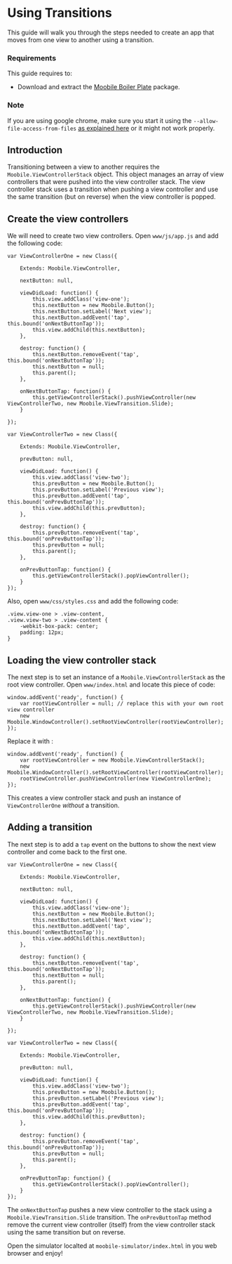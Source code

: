 Using Transitions
================================================================================

This guide will walk you through the steps needed to create an app that moves from one view to another using a transition.

### Requirements

This guide requires to:

- Download and extract the [Moobile Boiler Plate](https://github.com/jpdery/moobile-boiler-plate/zipball/master) package.

### Note

If you are using google chrome, make sure you start it using the `--allow-file-access-from-files` [as explained here](http://code.google.com/p/chromium/issues/detail?id=40787) or it might not work properly.

## Introduction

Transitioning between a view to another requires the `Moobile.ViewControllerStack` object. This object manages an array of view controllers that were pushed into the view controller stack. The view controller stack uses a transition when pushing a view controller and use the same transition (but on reverse) when the view controller is popped.

## Create the view controllers

We will need to create two view controllers. Open `www/js/app.js` and add the following code:

	var ViewControllerOne = new Class({

		Extends: Moobile.ViewController,

		nextButton: null,

		viewDidLoad: function() {
			this.view.addClass('view-one');
			this.nextButton = new Moobile.Button();
			this.nextButton.setLabel('Next view');
			this.nextButton.addEvent('tap', this.bound('onNextButtonTap'));
			this.view.addChild(this.nextButton);
		},

		destroy: function() {
			this.nextButton.removeEvent('tap', this.bound('onNextButtonTap'));
			this.nextButton = null;
			this.parent();
		},

		onNextButtonTap: function() {
			this.getViewControllerStack().pushViewController(new ViewControllerTwo, new Moobile.ViewTransition.Slide);
		}

	});

	var ViewControllerTwo = new Class({

		Extends: Moobile.ViewController,

		prevButton: null,

		viewDidLoad: function() {
			this.view.addClass('view-two');
			this.prevButton = new Moobile.Button();
			this.prevButton.setLabel('Previous view');
			this.prevButton.addEvent('tap', this.bound('onPrevButtonTap'));
			this.view.addChild(this.prevButton);
		},

		destroy: function() {
			this.prevButton.removeEvent('tap', this.bound('onPrevButtonTap'));
			this.prevButton = null;
			this.parent();
		},

		onPrevButtonTap: function() {
			this.getViewControllerStack().popViewController();
		}
	});


Also, open `www/css/styles.css` and add the following code:

	.view.view-one > .view-content,
	.view.view-two > .view-content {
		-webkit-box-pack: center;
		padding: 12px;
	}

## Loading the view controller stack

The next step is to set an instance of a `Moobile.ViewControllerStack` as the root view controller. Open `www/index.html` and locate this piece of code:

	window.addEvent('ready', function() {
		var rootViewController = null; // replace this with your own root view controller
		new Moobile.WindowController().setRootViewController(rootViewController);
	});

Replace it with :

	window.addEvent('ready', function() {
		var rootViewController = new Moobile.ViewControllerStack();
		new Moobile.WindowController().setRootViewController(rootViewController);
		rootViewController.pushViewController(new ViewControllerOne);
	});

This creates a view controller stack and push an instance of `ViewControllerOne` *without* a transition.

## Adding a transition

The next step is to add a `tap` event on the buttons to show the next view controller and come back to the first one.

	var ViewControllerOne = new Class({

		Extends: Moobile.ViewController,

		nextButton: null,

		viewDidLoad: function() {
			this.view.addClass('view-one');
			this.nextButton = new Moobile.Button();
			this.nextButton.setLabel('Next view');
			this.nextButton.addEvent('tap', this.bound('onNextButtonTap'));
			this.view.addChild(this.nextButton);
		},

		destroy: function() {
			this.nextButton.removeEvent('tap', this.bound('onNextButtonTap'));
			this.nextButton = null;
			this.parent();
		},

		onNextButtonTap: function() {
			this.getViewControllerStack().pushViewController(new ViewControllerTwo, new Moobile.ViewTransition.Slide);
		}

	});

	var ViewControllerTwo = new Class({

		Extends: Moobile.ViewController,

		prevButton: null,

		viewDidLoad: function() {
			this.view.addClass('view-two');
			this.prevButton = new Moobile.Button();
			this.prevButton.setLabel('Previous view');
			this.prevButton.addEvent('tap', this.bound('onPrevButtonTap'));
			this.view.addChild(this.prevButton);
		},

		destroy: function() {
			this.prevButton.removeEvent('tap', this.bound('onPrevButtonTap'));
			this.prevButton = null;
			this.parent();
		},

		onPrevButtonTap: function() {
			this.getViewControllerStack().popViewController();
		}
	});

The `onNextButtonTap` pushes a new view controller to the stack using a `Moobile.ViewTransition.Slide` transition. The `onPrevButtonTap` method remove the current view controller (itself) from the view controller stack using the same transition but on reverse.

Open the simulator localted at `moobile-simulator/index.html` in you web browser and enjoy!
